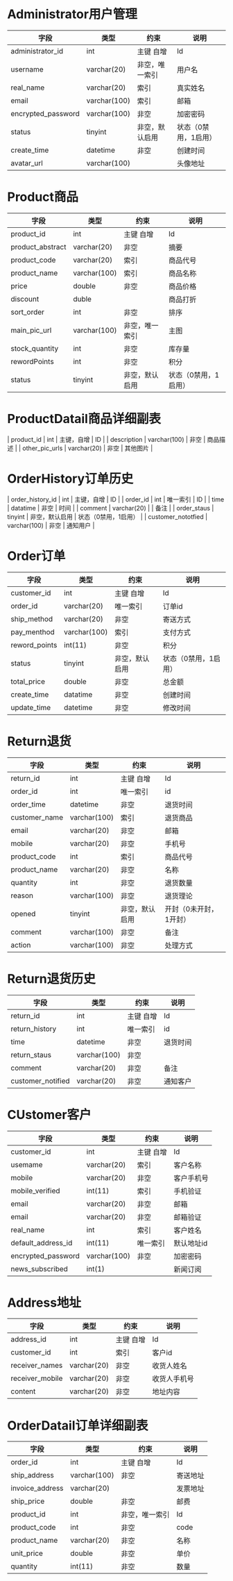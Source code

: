 # Administrator用户管理
| 字段  | 类型  | 约束  |  说明 |
|---|---|---|---|
| administrator_id  | int  | 主键 自增 | Id  |
| username | varchar(20)  | 非空，唯一索引 | 用户名  |
| real_name  | varchar(20)  | 索引 | 真实姓名  |
| email  | varchar(100)  | 索引 | 邮箱  |
| encrypted_password  | varchar(100)  | 非空 | 加密密码  |
| status  | tinyint  | 非空，默认启用  | 状态（0禁用，1启用）  |
| create_time  | datetime  |  非空 | 创建时间  |
| avatar_url  | varchar(100)  |   | 头像地址 |

# Product商品
| 字段  | 类型  | 约束  |  说明 |
|---|---|---|---|
| product_id  | int  | 主键 自增 | Id  |
| product_abstract | varchar(20)  | 非空 | 摘要  |
| product_code  | varchar(20)  | 索引 | 商品代号  |
| product_name  | varchar(100)  | 索引 | 商品名称  |
| price  | double  | 非空 | 商品价格  |
| discount  | duble  |   | 商品打折  |
| sort_order  | int  |  非空 | 排序  |
| main_pic_url  | varchar(100)  | 非空，唯一索引  | 主图 |
| stock_quantity  | int  |  非空 | 库存量  |
| rewordPoints  | int  |  非空 | 积分  |
| status  | tinyint  |  非空，默认启用 | 状态（0禁用，1启用）  |

# ProductDatail商品详细副表
| product_id  | int  | 主键，自增 | ID  |
| description  | varchar(100)  |  非空 | 商品描述  |
| other_pic_urls  | varchar(20)  | 非空  | 其他图片  |

# OrderHistory订单历史
| order_history_id  | int  | 主键，自增 | ID  |
| order_id  | int  | 唯一索引 | ID  |
| time  | datatime  |  非空 | 时间  |
| comment  | varchar(20)  |   | 备注  |
| order_staus  | tinyint  | 非空，默认启用 | 状态（0禁用，1启用）  |
|  customer_nototfied | varchar(100)  |  非空 | 通知用户  |

# Order订单
| 字段  | 类型  | 约束  |  说明 |
|---|---|---|---|
| customer_id  | int  | 主键 自增 | Id  |
| order_id | varchar(20)  | 唯一索引 | 订单id  |
| ship_method  | varchar(20)  | 非空 | 寄送方式  |
| pay_menthod  | varchar(100)  | 索引 | 支付方式  |
| reword_points  | int(11)  | 非空 | 积分  |
| status  | tinyint  | 非空，默认启用 | 状态（0禁用，1启用）  |
| total_price  | double  |  非空 | 总金额  |
| create_time  | datatime  | 非空  | 创建时间 |
| update_time  | datetime  | 非空  | 修改时间 |

# Return退货
| 字段  | 类型  | 约束  |  说明 |
|---|---|---|---|
| return_id  | int  | 主键 自增 | Id  |
| order_id | int  | 唯一索引 | id  |
| order_time  | datetime  | 非空 | 退货时间  |
| customer_name  | varchar(100)  | 索引 | 退货商品  |
| email  | varchar(20)  | 非空 | 邮箱  |
| mobile  | varchar(20)  | 非空  | 手机号  |
| product_code  | int  |  索引 | 商品代号  |
| product_name  | varchar(20)  | 非空  | 名称 |
| quantity  | int  |  非空 | 退货数量  |
| reason  | varchar(100)  |  非空 | 退货理论  |
| opened  | tinyint  |  非空，默认启用 | 开封（0未开封，1开封）  |
| comment  | varchar(100)  |  非空 | 备注  |
| action  | varchar(100)  |  非空 | 处理方式  |

# Return退货历史
| 字段  | 类型  | 约束  |  说明 |
|---|---|---|---|
| return_id  | int  | 主键 自增 | Id  |
| return_history | int  | 唯一索引 | id  |
| time  | datetime  | 非空 | 退货时间  |
| return_staus  | varchar(100)  | 非空 |   |
| comment  | varchar(20)  | 非空 | 备注  |
| customer_notified  | varchar(20)  | 非空  | 通知客户  |

# CUstomer客户
| 字段  | 类型  | 约束  |  说明 |
|---|---|---|---|
| customer_id  | int  | 主键 自增 | Id  |
| usemame | varchar(20)  | 索引 | 客户名称  |
| mobile  | varchar(20)  | 非空 | 客户手机号  |
| mobile_verified  | int(11)  | 索引 |手机验证  |
| email  | varchar(20)  | 非空 | 邮箱  |
| email  | varchar(20)  | 非空 | 邮箱验证  |
| real_name  | int  |  索引 | 客户姓名  |
| default_address_id  | int(11)  | 唯一索引  | 默认地址id |
| encrypted_password  | varchar(100)  |  非空 | 加密密码  |
| news_subscribed  | int(1)  |  | 新闻订阅  |

# Address地址
| 字段  | 类型  | 约束  |  说明 |
|---|---|---|---|
| address_id  | int  | 主键 自增 | Id  |
| customer_id | int  | 索引 | 客户id  |
| receiver_names | varchar(20)  | 非空 | 收货人姓名  |
| receiver_mobile  | varchar(20)  | 非空 | 收货人手机号  |
| content | varchar(20)  | 非空 | 地址内容  |

# OrderDatail订单详细副表
| 字段  | 类型  | 约束  |  说明 |
|---|---|---|---|
| order_id  | int  | 主键 自增 | Id  |
| ship_address | varchar(100)  | 非空 | 寄送地址  |
| invoice_address | varchar(20)  | | 发票地址  |
| ship_price  | double  | 非空 | 邮费  |
| product_id  | int  | 非空，唯一索引  | Id  |
| product_code | int | 非空 | code  |
| product_name | varchar(20)  | 非空 | 名称  |
| unit_price | double | 非空 | 单价  |
| quantity | int(11) | 非空 | 数量  |
